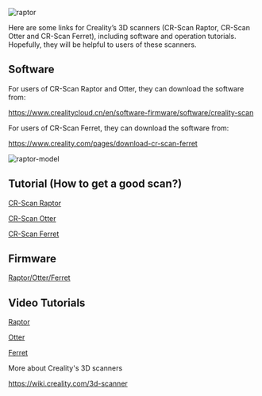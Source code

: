 ![raptor](https://cr-scan.notion.site/image/https%3A%2F%2Fprod-files-secure.s3.us-west-2.amazonaws.com%2Fe809159e-6c03-4a12-865c-4ce88e99d8d5%2Fd00089f0-58f3-40bf-8497-0bb82d2fb4b0%2FUntitled.png?table=block&id=9dd89276-ae5d-4dd1-bc2a-138cebbaa6e4&spaceId=e809159e-6c03-4a12-865c-4ce88e99d8d5&width=2000&userId=&cache=v2)

Here are some links for Creality’s 3D scanners (CR-Scan Raptor, CR-Scan Otter and CR-Scan Ferret), including software and operation tutorials. Hopefully, they will be helpful to users of these scanners.

## Software

For users of CR-Scan Raptor and Otter, they can download the software from:

https://www.crealitycloud.cn/en/software-firmware/software/creality-scan

For users of CR-Scan Ferret, they can download the software from:

https://www.creality.com/pages/download-cr-scan-ferret

![raptor-model](https://cr-scan.notion.site/image/https%3A%2F%2Fprod-files-secure.s3.us-west-2.amazonaws.com%2Fe809159e-6c03-4a12-865c-4ce88e99d8d5%2F649b4e1f-8222-456c-8e67-ff219e03a367%2FUntitled.png?table=block&id=62536703-8e51-4e3a-8f93-ee359316ae12&spaceId=e809159e-6c03-4a12-865c-4ce88e99d8d5&width=2000&userId=&cache=v2)

## Tutorial (How to get a good scan?)
[CR-Scan Raptor](https://cr-scan.notion.site/Tutorials-on-CR-Scan-Raptor-bf941761ea5b4d4383569f7bc390bf40?pvs=74)

[CR-Scan Otter](https://cr-scan.notion.site/Tutorials-on-CR-Scan-Otter-c4deb3cd95b44453b560ae2cce681d90?pvs=74)

[CR-Scan Ferret](https://www.notion.so/cr-scan/Tutorials-on-Creality-CR-Scan-Ferret-Series-3D-Scanner-6c18b125758f40c594b8935c9ef09188)

## Firmware
[Raptor/Otter/Ferret](https://www.crealitycloud.com/software-firmware/other/type-26)

## Video Tutorials

[Raptor](https://www.youtube.com/playlist?list=PL6oK7YUSEc4_c1X9X5R1nfKhNnTw-1CSl)

[Otter](https://www.youtube.com/playlist?list=PL6oK7YUSEc48cBuNxOoY3ob0hcuy-hMVn)

[Ferret](https://www.youtube.com/playlist?list=PL6oK7YUSEc48zhw6Lj8JTTIsij62TGEoE)


More about Creality's 3D scanners

https://wiki.creality.com/3d-scanner


